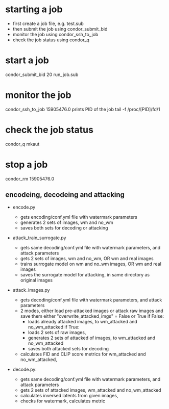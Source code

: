 # starting a job
- first create a job file, e.g. test.sub
- then submit the job using condor_submit_bid <number of bids> <job file>
- monitor the job using condor_ssh_to_job <job id>
- check the job status using condor_q <username>



# start a job 
condor_submit_bid 20 run_job.sub 

# monitor the job
condor_ssh_to_job 15905476.0
prints PID of the job
tail -f /proc/[PID]/fd/1

# check the job status
condor_q mkaut

# stop a job
condor_rm 15905476.0


## encodeing, decodeing and attacking
- encode.py
    - gets encoding/conf.yml file with watermark parameters
    - generates 2 sets of images, wm and no_wm
    - saves both sets for decoding or attacking

- attack_train_surrogate.py
    - gets same decoding/conf.yml file with watermark parameters, and attack parameters
    - gets 2 sets of images, wm and no_wm, OR wm and real images
    - trains surrogate model on wm and no_wm images, OR wm and real images
    - saves the surrogate model for attacking, in same directory as original images

- attack_images.py
    - gets decoding/conf.yml file with watermark parameters, and attack parameters
    - 2 modes, either load pre-attacked images or attack raw images and save them
        either "overwrite_attacked_imgs" = False or True
        if False:
        - loads already attacked images, to wm_attacked and no_wm_attacked
        if True:
        - loads 2 sets of raw images, 
        - generates 2 sets of attacked of images, to wm_attacked and no_wm_attacked
        - saves both attacked sets for decoding
    - calculates FID and CLIP score metrics for wm_attacked and no_wm_attacked, 

- decode.py:
    - gets same decoding/conf.yml file with watermark parameters, and attack parameters
    - gets 2 sets of attacked images, wm_attacked and no_wm_attacked
    - calculates inversed latents from given images,
    - checks for watermark, calculates metric